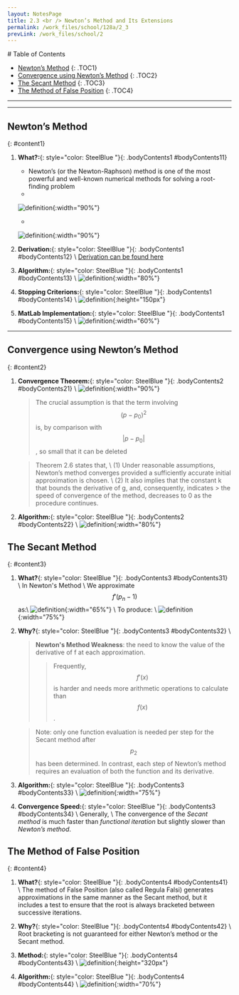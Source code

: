 ```yaml
---
layout: NotesPage
title: 2.3 <br /> Newton’s Method and Its Extensions
permalink: /work_files/school/128a/2_3
prevLink: /work_files/school/2
---
```



<div markdown="1" class = "TOC">
# Table of Contents

  * [Newton’s Method](#content1)
  {: .TOC1}
  * [Convergence using Newton’s Method](#content2)
  {: .TOC2}
  * [The Secant Method](#content3)
  {: .TOC3}
  * [The Method of False Position](#content4)
  {: .TOC4}
</div>

***
***

## Newton’s Method
{: #content1}

1. **What?:**{: style="color: SteelBlue  "}{: .bodyContents1 #bodyContents11} 
    * Newton’s (or the Newton-Raphson) method is one of the most powerful and well-known
    numerical methods for solving a root-finding problem
    *   <br /> 
    ![definition](/main_files/128a/2/2.3/10.png){:width="90%"}
    *   <br /> 
    ![definition](/main_files/128a/2/2.3/recursive_def.png){:width="90%"}


2. **Derivation:**{: style="color: SteelBlue  "}{: .bodyContents1 #bodyContents12} \\
    [Derivation can be found here](/main_files/128a/2/2.3/derivation.png)

3. **Algorithm:**{: style="color: SteelBlue  "}{: .bodyContents1 #bodyContents13} \\
    ![definition](/main_files/128a/2/2.3/1.png){:width="80%"}

4. **Stopping Criterions:**{: style="color: SteelBlue  "}{: .bodyContents1 #bodyContents14} \\
    ![definition](/main_files/128a/2/2.3/stopping.png){:height="150px"}

5. **MatLab Implementation:**{: style="color: SteelBlue  "}{: .bodyContents1 #bodyContents15} \\
    ![definition](/main_files/128a/2/2.3/Matlab_Newton.png){:width="60%"}

***

## Convergence using Newton’s Method
{: #content2}

1. **Convergence Theorem:**{: style="color: SteelBlue  "}{: .bodyContents2 #bodyContents21} \\
    ![definition](/main_files/128a/2/2.3/4.png){:width="90%"}
    > The crucial assumption is that the
    > term involving $$( p − p_0)^2$$ is, by comparison with $$| p − p_0|$$, so small that it can be deleted

    > Theorem 2.6 states that, \\
    > (1) Under reasonable assumptions, Newton’s method converges
    >   provided a sufficiently accurate initial approximation is chosen. \\
    > (2) It also implies that the constant k that bounds the derivative of g, and, consequently, indicates >   the speed of convergence
    >   of the method, decreases to 0 as the procedure continues.
2. **Algorithm:**{: style="color: SteelBlue  "}{: .bodyContents2 #bodyContents22} \\
        ![definition](/main_files/128a/2/2.3/1.png){:width="80%"}

## The Secant Method
{: #content3}

1. **What?**{: style="color: SteelBlue  "}{: .bodyContents3 #bodyContents31} \\
    In Newton's Method \\
    We approximate $$f'( p_n−1)$$ as:\\
    ![definition](/main_files/128a/2/2.3/12.png){:width="65%"} \\
    To produce: \\
    ![definition](/main_files/128a/2/2.3/11.png){:width="75%"}

2. **Why?**{: style="color: SteelBlue  "}{: .bodyContents3 #bodyContents32} \\
    > **Newton's Method Weakness**: 
    > the need to know the value of the derivative of f at each approximation.
    >   > Frequently, $$f'(x)$$ is harder and needs more arithmetic operations to calculate than $$f(x)$$.

    > Note: only one function evaluation is needed per step for the Secant method after $$p_2$$ has been 
    determined. In contrast, each step of Newton’s method requires an evaluation of both the function and its derivative.
3. **Algorithm:**{: style="color: SteelBlue  "}{: .bodyContents3 #bodyContents33} \\
    ![definition](/main_files/128a/2/2.3/6.png){:width="75%"}

4. **Convergence Speed:**{: style="color: SteelBlue  "}{: .bodyContents3 #bodyContents34} \\
    Generally, \\
    The convergence of the *Secant method* is much faster than *functional iteration* but slightly slower than *Newton’s method*.

## The Method of False Position
{: #content4}

1. **What?**{: style="color: SteelBlue  "}{: .bodyContents4 #bodyContents41} \\
    The method of False Position (also called Regula Falsi) generates approximations
    in the same manner as the Secant method, but it includes a test to ensure that the root is
    always bracketed between successive iterations.

2. **Why?**{: style="color: SteelBlue  "}{: .bodyContents4 #bodyContents42} \\
    Root bracketing is not guaranteed for either Newton’s method or the Secant method.

3. **Method:**{: style="color: SteelBlue  "}{: .bodyContents4 #bodyContents43} \\
    ![definition](/main_files/128a/2/2.3/13.png){:height="320px"}

4. **Algorithm:**{: style="color: SteelBlue  "}{: .bodyContents4 #bodyContents44} \\
    ![definition](/main_files/128a/2/2.3/8.png){:width="70%"}
